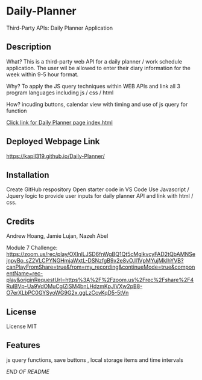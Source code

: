 # Daily-Planner
Third-Party APIs: Daily Planner Application

## Description 

What? This is a third-party web API for a daily planner / work schedule application. The user wil be allowed to enter their diary information for the week within 9-5 hour format.

Why? To apply the JS query techniques within WEB APIs and link all 3 program languages including js / css / html

How? incuding buttons, calendar view with timing and use of js query for function 

[Click link for Daily Planner page index.html](index.html)

## Deployed Webpage Link

https://kapil319.github.io/Daily-Planner/



## Installation

Create GitHub respository 
Open starter code in VS Code
Use Javascript / Jquery  logic to provide user inputs for daily planner API and link with html / css.



## Credits

Andrew Hoang,
Jamie Lujan,
Nazeh Abel

Module 7 Challenge:
https://zoom.us/rec/play/OXInlLJSD6fnWgBQ1Qt5cMglkvcyFAD2tQbAMNSejnpvBo_sZ2VLCPYNGHmjaWxtL-DSNzfgB9x2e8vO.ll1VpMYujMkIhYVB?canPlayFromShare=true&from=my_recording&continueMode=true&componentName=rec-play&originRequestUrl=https%3A%2F%2Fzoom.us%2Frec%2Fshare%2F4RuIBVp-Ua9VdOMuCglZiSM4bnLHdzmKpJlVXw2pB8-O7erXLbPC0GYSyoWG9G2x.ggLzCcvKqD5-5tVn

## License

License MIT

## Features

js query functions, save buttons , local storage items and time intervals 


*END OF README*